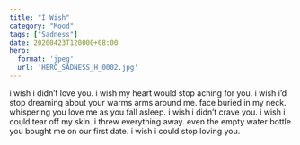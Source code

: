 ```yaml
---
title: "I Wish"
category: "Mood"
tags: ["Sadness"]
date: 20200423T120000+08:00
hero:
  format: 'jpeg'
  url: 'HERO_SADNESS_H_0002.jpg'
---
```

i wish i didn’t love you. i wish my heart would stop aching for you. i wish i’d stop dreaming about your warms arms around me. face buried in my neck. whispering you love me as you fall asleep.
i wish i didn’t crave you. i wish i could tear off my skin. i threw everything away. even the empty water bottle you bought me on our first date. i wish i could stop loving you.
